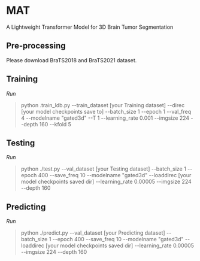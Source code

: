 # MAT
A Lightweight Transformer Model for 3D Brain Tumor Segmentation
## Pre-processing
Please download BraTS2018 and BraTS2021 dataset.
## Training
*Run*
>python .train_ldb.py --train_dataset [your Training dataset]  --direc [your model checkpoints save to] --batch_size 1  --epoch 1 --val_freq 4 --modelname "gated3d" --T 1 --learning_rate 0.001 --imgsize 224 --depth 160 --kfold 5
>
## Testing
*Run*
>python ./test.py --val_dataset [your Testing dataset] --batch_size 1  --epoch 400 --save_freq 10 --modelname "gated3d" --loaddirec [your model checkpoints saved dir] --learning_rate 0.00005 --imgsize 224 --depth 160
>
## Predicting
*Run*
>python ./predict.py --val_dataset [your Predicting dataset] --batch_size 1  --epoch 400 --save_freq 10 --modelname "gated3d" --loaddirec [your model checkpoints saved dir] --learning_rate 0.00005 --imgsize 224 --depth 160
>
